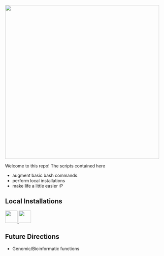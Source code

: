 <div align="left">
<img src="https://img.shields.io/badge/Shell_Scripts-%23121011.svg?style=square&logo=gnu-bash&logoColor=green&label=baSHic" width="500" />
</div>

Welcome to this repo! The scripts contained here 

* augment basic bash commands
* perform local installations
* make life a little easier :P

## Local Installations

<a href="https://github.com/pllittle/baSHic/blob/main/vignettes/local_R.md">
<img src="https://img.shields.io/badge/R-%23276DC3.svg?style=square&logo=r&logoColor=pink&label=Vignette" height="40" />
</a>

<a href="https://github.com/pllittle/baSHic/blob/main/scripts/linux_python.sh">
<img src="https://img.shields.io/badge/python-3670A0?style=square&logo=python&logoColor=ffdd54&label=Script" height="40" />
</a>



## Future Directions

* Genomic/Bioinformatic functions

